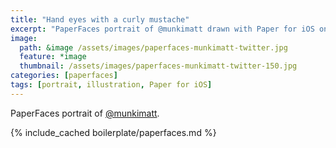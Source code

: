 ```yaml
---
title: "Hand eyes with a curly mustache"
excerpt: "PaperFaces portrait of @munkimatt drawn with Paper for iOS on an iPad."
image: 
  path: &image /assets/images/paperfaces-munkimatt-twitter.jpg 
  feature: *image
  thumbnail: /assets/images/paperfaces-munkimatt-twitter-150.jpg
categories: [paperfaces]
tags: [portrait, illustration, Paper for iOS]
---
```


PaperFaces portrait of [@munkimatt](https://twitter.com/munkimatt).

{% include_cached boilerplate/paperfaces.md %}
